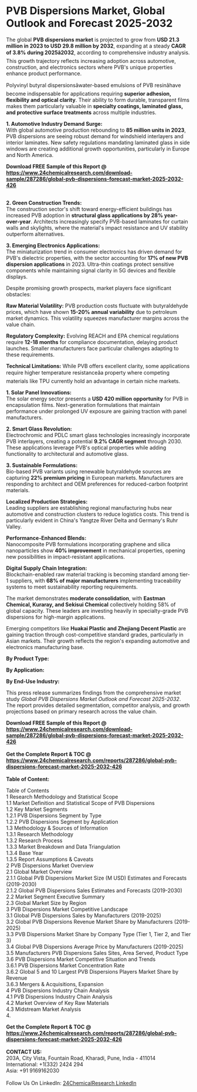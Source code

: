 <h1>PVB Dispersions Market, Global Outlook and Forecast 2025-2032</h1><p>The global <strong>PVB dispersions market</strong> is projected to grow from <strong>USD 21.3 million in 2023 to USD 29.8 million by 2032</strong>, expanding at a steady <strong>CAGR of 3.8% during 2025â2032</strong>, according to comprehensive industry analysis. This growth trajectory reflects increasing adoption across automotive, construction, and electronics sectors where PVB's unique properties enhance product performance.</p><p>Polyvinyl butyral dispersionsâwater-based emulsions of PVB resinâhave become indispensable for applications requiring <strong>superior adhesion, flexibility and optical clarity</strong>. Their ability to form durable, transparent films makes them particularly valuable in <strong>specialty coatings, laminated glass, and protective surface treatments</strong> across multiple industries.</p><p><strong>1. Automotive Industry Demand Surge:</strong><br>
With global automotive production rebounding to <strong>85 million units in 2023</strong>, PVB dispersions are seeing robust demand for windshield interlayers and interior laminates. New safety regulations mandating laminated glass in side windows are creating additional growth opportunities, particularly in Europe and North America.</p><div><b>Download FREE Sample of this Report @ 
            <a href="https://www.24chemicalresearch.com/download-sample/287286/global-pvb-dispersions-forecast-market-2025-2032-426">
            https://www.24chemicalresearch.com/download-sample/287286/global-pvb-dispersions-forecast-market-2025-2032-426</a></b></div><br><p><strong>2. Green Construction Trends:</strong><br>
The construction sector's shift toward energy-efficient buildings has increased PVB adoption in <strong>structural glass applications by 28% year-over-year</strong>. Architects increasingly specify PVB-based laminates for curtain walls and skylights, where the material's impact resistance and UV stability outperform alternatives.</p><p><strong>3. Emerging Electronics Applications:</strong><br>
The miniaturization trend in consumer electronics has driven demand for PVB's dielectric properties, with the sector accounting for <strong>17% of new PVB dispersion applications</strong> in 2023. Ultra-thin coatings protect sensitive components while maintaining signal clarity in 5G devices and flexible displays.</p><p>Despite promising growth prospects, market players face significant obstacles:</p><p><strong>Raw Material Volatility:</strong> PVB production costs fluctuate with butyraldehyde prices, which have shown <strong>15-20% annual variability</strong> due to petroleum market dynamics. This volatility squeezes manufacturer margins across the value chain.</p><p><strong>Regulatory Complexity:</strong> Evolving REACH and EPA chemical regulations require <strong>12-18 months</strong> for compliance documentation, delaying product launches. Smaller manufacturers face particular challenges adapting to these requirements.</p><p><strong>Technical Limitations:</strong> While PVB offers excellent clarity, some applications require higher temperature resistanceâa property where competing materials like TPU currently hold an advantage in certain niche markets.</p><p><strong>1. Solar Panel Innovations:</strong><br>
The solar energy sector presents a <strong>USD 420 million opportunity</strong> for PVB in encapsulation films. Next-generation formulations that maintain performance under prolonged UV exposure are gaining traction with panel manufacturers.</p><p><strong>2. Smart Glass Revolution:</strong><br>
Electrochromic and PDLC smart glass technologies increasingly incorporate PVB interlayers, creating a potential <strong>9.2% CAGR segment</strong> through 2030. These applications leverage PVB's optical properties while adding functionality to architectural and automotive glass.</p><p><strong>3. Sustainable Formulations:</strong><br>
Bio-based PVB variants using renewable butyraldehyde sources are capturing <strong>22% premium pricing</strong> in European markets. Manufacturers are responding to architect and OEM preferences for reduced-carbon footprint materials.</p><p><strong>Localized Production Strategies:</strong><br>
	Leading suppliers are establishing regional manufacturing hubs near automotive and construction clusters to reduce logistics costs. This trend is particularly evident in China's Yangtze River Delta and Germany's Ruhr Valley.</p><p><strong>Performance-Enhanced Blends:</strong><br>
	Nanocomposite PVB formulations incorporating graphene and silica nanoparticles show <strong>40% improvement</strong> in mechanical properties, opening new possibilities in impact-resistant applications.</p><p><strong>Digital Supply Chain Integration:</strong><br>
	Blockchain-enabled raw material tracking is becoming standard among tier-1 suppliers, with <strong>68% of major manufacturers</strong> implementing traceability systems to meet sustainability reporting requirements.</p><p>The market demonstrates <strong>moderate consolidation</strong>, with <strong>Eastman Chemical, Kuraray, and Sekisui Chemical</strong> collectively holding 58% of global capacity. These leaders are investing heavily in specialty-grade PVB dispersions for high-margin applications.</p><p>Emerging competitors like <strong>Huakai Plastic and Zhejiang Decent Plastic</strong> are gaining traction through cost-competitive standard grades, particularly in Asian markets. Their growth reflects the region's expanding automotive and electronics manufacturing base.</p><p><strong>By Product Type:</strong></p><p><strong>By Application:</strong></p><p><strong>By End-Use Industry:</strong></p><p>This press release summarizes findings from the comprehensive market study <em>Global PVB Dispersions Market Outlook and Forecast 2025-2032</em>. The report provides detailed segmentation, competitor analysis, and growth projections based on primary research across the value chain.</p><div><b>Download FREE Sample of this Report @ 
            <a href="https://www.24chemicalresearch.com/download-sample/287286/global-pvb-dispersions-forecast-market-2025-2032-426">
            https://www.24chemicalresearch.com/download-sample/287286/global-pvb-dispersions-forecast-market-2025-2032-426</a></b></div><br><div><b>Get the Complete Report & TOC @ 
            <a href="https://www.24chemicalresearch.com/reports/287286/global-pvb-dispersions-forecast-market-2025-2032-426">
            https://www.24chemicalresearch.com/reports/287286/global-pvb-dispersions-forecast-market-2025-2032-426</a></b></div><br>
            <b>Table of Content:</b><p>Table of Contents<br />
1 Research Methodology and Statistical Scope<br />
1.1 Market Definition and Statistical Scope of PVB Dispersions<br />
1.2 Key Market Segments<br />
1.2.1 PVB Dispersions Segment by Type<br />
1.2.2 PVB Dispersions Segment by Application<br />
1.3 Methodology & Sources of Information<br />
1.3.1 Research Methodology<br />
1.3.2 Research Process<br />
1.3.3 Market Breakdown and Data Triangulation<br />
1.3.4 Base Year<br />
1.3.5 Report Assumptions & Caveats<br />
2 PVB Dispersions Market Overview<br />
2.1 Global Market Overview<br />
2.1.1 Global PVB Dispersions Market Size (M USD) Estimates and Forecasts (2019-2030)<br />
2.1.2 Global PVB Dispersions Sales Estimates and Forecasts (2019-2030)<br />
2.2 Market Segment Executive Summary<br />
2.3 Global Market Size by Region<br />
3 PVB Dispersions Market Competitive Landscape<br />
3.1 Global PVB Dispersions Sales by Manufacturers (2019-2025)<br />
3.2 Global PVB Dispersions Revenue Market Share by Manufacturers (2019-2025)<br />
3.3 PVB Dispersions Market Share by Company Type (Tier 1, Tier 2, and Tier 3)<br />
3.4 Global PVB Dispersions Average Price by Manufacturers (2019-2025)<br />
3.5 Manufacturers PVB Dispersions Sales Sites, Area Served, Product Type<br />
3.6 PVB Dispersions Market Competitive Situation and Trends<br />
3.6.1 PVB Dispersions Market Concentration Rate<br />
3.6.2 Global 5 and 10 Largest PVB Dispersions Players Market Share by Revenue<br />
3.6.3 Mergers & Acquisitions, Expansion<br />
4 PVB Dispersions Industry Chain Analysis<br />
4.1 PVB Dispersions Industry Chain Analysis<br />
4.2 Market Overview of Key Raw Materials<br />
4.3 Midstream Market Analysis<br />
4.</p><div><b>Get the Complete Report & TOC @ 
            <a href="https://www.24chemicalresearch.com/reports/287286/global-pvb-dispersions-forecast-market-2025-2032-426">
            https://www.24chemicalresearch.com/reports/287286/global-pvb-dispersions-forecast-market-2025-2032-426</a></b></div><br><b>CONTACT US:</b><br>
            203A, City Vista, Fountain Road, Kharadi, Pune, India - 411014<br>
            International: +1(332) 2424 294<br>
            Asia: +91 9169162030 <br><br>
            Follow Us On LinkedIn: <a href="https://www.linkedin.com/company/24chemicalresearch/">24ChemicalResearch LinkedIn</a>
